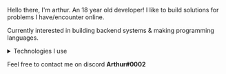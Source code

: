Hello there, I'm arthur. An 18 year old developer!
I like to build solutions for problems I have/encounter online.

Currently interested in building backend systems & making programming languages.

<details>
    <summary>Technologies I use</summary>

    * Python
    * Java/Type-script _[React (Next.js), Expressjs]_
    * HTML5 & Css3 
    * Learning **Golang**
</details>

Feel free to contact me on discord **Arthur#0002**

